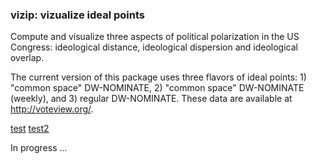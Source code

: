 
<!-- README.md is generated from README.Rmd. Please edit that file -->
### vizip: vizualize ideal points

Compute and visualize three aspects of political polarization in the US Congress: ideological distance, ideological dispersion and ideological overlap.

The current version of this package uses three flavors of ideal points: 1) "common space" DW-NOMINATE, 2) "common space" DW-NOMINATE (weekly), and 3) regular DW-NOMINATE. These data are available at <http://voteview.org/>.

[test](docs/Flavors_of_Ideal_Points.html) [test2](https://github.com/lindbrook/vizip/blob/master/docs/Flavors_of_Ideal_Points.html)

In progress ...
